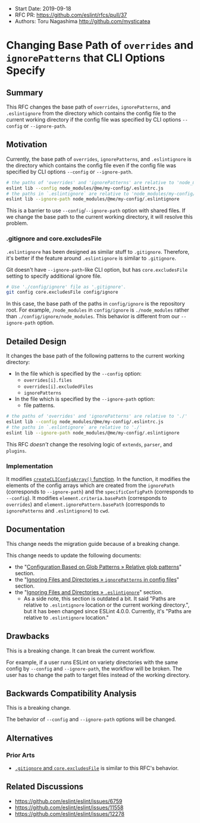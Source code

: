 - Start Date: 2019-09-18
- RFC PR: https://github.com/eslint/rfcs/pull/37
- Authors: Toru Nagashima <http://github.com/mysticatea>

# Changing Base Path of `overrides` and `ignorePatterns` that CLI Options Specify

## Summary

This RFC changes the base path of `overrides`, `ignorePatterns`, and `.eslintignore` from the directory which contains the config file to the current working directory if the config file was specified by CLI options `--config` or `--ignore-path`.

## Motivation

Currently, the base path of `overrides`, `ignorePatterns`, and `.eslintignore` is the directory which contains the config file even if the config file was specified by CLI options `--config` or `--ignore-path`.

```bash
# the paths of 'overrides' and 'ignorePatterns' are relative to 'node_modules/my-config/'
eslint lib --config node_modules/@me/my-config/.eslintrc.js
# the paths in `.eslintignore` are relative to 'node_modules/my-config/'
eslint lib --ignore-path node_modules/@me/my-config/.eslintignore
```

This is a barrier to use `--config`/`--ignore-path` option with shared files. If we change the base path to the current working directory, it will resolve this problem.

### .gitignore and core.excludesFile

`.eslintignore` has been designed as similar stuff to `.gitignore`. Therefore, it's better if the feature around `.eslintignore` is similar to `.gitignore`.

Git doesn't have `--ignore-path`-like CLI option, but has `core.excludesFile` setting to specify additional ignore file.

```bash
# Use './config/ignore' file as '.gitignore'.
git config core.excludesFile config/ignore
```

In this case, the base path of the paths in `config/ignore` is the repository root. For example, `/node_modules` in `config/ignore` is `./node_modules` rather than `./config/ignore/node_modules`. This behavior is different from our `--ignore-path` option.

## Detailed Design

It changes the base path of the following patterns to the current working directory:

- In the file which is specified by the `--config` option:
    - `overrides[i].files`
    - `overrides[i].excludedFiles`
    - `ignorePatterns`
- In the file which is specified by the `--ignore-path` option:
    - file patterns.

```bash
# the paths of 'overrides' and 'ignorePatterns' are relative to './'
eslint lib --config node_modules/@me/my-config/.eslintrc.js
# the paths in `.eslintignore` are relative to './'
eslint lib --ignore-path node_modules/@me/my-config/.eslintignore
```

This RFC *doesn't* change the resolving logic of `extends`, `parser`, and `plugins`.

### Implementation

It modifies [`createCLIConfigArray()` function](https://github.com/eslint/eslint/blob/869f96aa87c4f990f54e1eeccb0e3f7dbd66e6c2/lib/cli-engine/cascading-config-array-factory.js#L133-L165). In the function, it modifies the elements of the config arrays which are created from the `ignorePath` (corresponds to `--ignore-path`) and the `specificConfigPath` (corresponds to `--config`). It modifies `element.criteria.basePath` (corresponds to `overrides`) and `element.ignorePattern.basePath` (corresponds to `ignorePatterns` and `.eslintignore`) to `cwd`.

## Documentation

This change needs the migration guide because of a breaking change.

This change needs to update the following documents:

- the "[Configuration Based on Glob Patterns » Relative glob patterns](https://github.com/eslint/eslint/blob/869f96aa87c4f990f54e1eeccb0e3f7dbd66e6c2/docs/user-guide/configuring.md#relative-glob-patterns)" section.
- the "[Ignoring Files and Directories » `ignorePatterns` in config files](https://github.com/eslint/eslint/blob/869f96aa87c4f990f54e1eeccb0e3f7dbd66e6c2/docs/user-guide/configuring.md#ignorepatterns-in-config-files)" section.
- the "[Ignoring Files and Directories » `.eslintignore`](https://github.com/eslint/eslint/blob/869f96aa87c4f990f54e1eeccb0e3f7dbd66e6c2/docs/user-guide/configuring.md#eslintignore)" section.
    - As a side note, this section is outdated a bit. It said "Paths are relative to `.eslintignore` location or the current working directory.", but it has been changed since ESLint 4.0.0. Currently, it's "Paths are relative to `.eslintignore` location."

## Drawbacks

This is a breaking change. It can break the current workflow.

For example, if a user runs ESLint on variety directories with the same config by `--config` and `--ignore-path`, the workflow will be broken. The user has to change the path to target files instead of the working directory.

## Backwards Compatibility Analysis

This is a breaking change.

The behavior of `--config` and `--ignore-path` options will be changed.

## Alternatives

### Prior Arts

- [`.gitignore` and `core.excludesFile`](#gitignore-and-coreexcludesfile) is similar to this RFC's behavior.

## Related Discussions

- https://github.com/eslint/eslint/issues/6759
- https://github.com/eslint/eslint/issues/11558
- https://github.com/eslint/eslint/issues/12278
